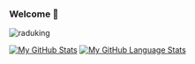 ### Welcome 👋
<img src="https://komarev.com/ghpvc/?username=raduking&label=Profile%20views&color=0e75b6&style=flat" alt="raduking" />

<!--
**raduking/raduking** is a ✨ _special_ ✨ repository because its `README.md` (this file) appears on your GitHub profile.

Here are some ideas to get you started:

- 🔭 I’m currently working on ...
- 🌱 I’m currently learning ...
- 👯 I’m looking to collaborate on ...
- 🤔 I’m looking for help with ...
- 💬 Ask me about ...
- 📫 How to reach me: ...
- 😄 Pronouns: ...
- ⚡ Fun fact: ...
-->

[![My GitHub Stats](https://github-readme-stats.vercel.app/api/?username=raduking&count_private=true&theme=default&showicons=true&line_height=20)](https://github.com/raduking)
[![My GitHub Language Stats](https://github-readme-stats.vercel.app/api/top-langs/?username=raduking&langs_count=5&theme=default)]()
